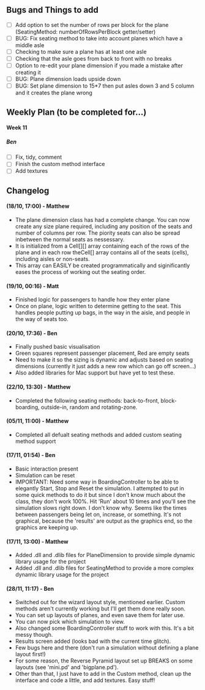 ## Bugs and Things to add
- [ ] Add option to set the number of rows per block for the plane (SeatingMethod: numberOfRowsPerBlock getter/setter)
- [ ] BUG: Fix seating method to take into account planes which have a middle asle
- [ ] Checking to make sure a plane has at least one asle
- [ ] Checking that the asle goes from back to front with no breaks
- [ ] Option to re-edit your plane dimension if you made a mistake after creating it
- [ ] BUG: Plane dimension loads upside down
- [ ] BUG: Set plane dimension to 15*7 then put asles down 3 and 5 column and it creates the plane wrong

## Weekly Plan (to be completed for...)

#### Week 11
##### Ben
- [ ] Fix, tidy, comment
- [ ] Finish the custom method interface
- [ ] Add textures

## Changelog
#### (18/10, 17:00) - Matthew
* The plane dimension class has had a complete change. You can now create any size plane required, including any position of the seats and number of columns per row. The piority seats can also be spread inbetween the normal seats as nessessary.
* It is initialized from a Cell[][] array containing each of the rows of the plane and in each row theCell[] array contains all of the seats (cells), including aisles or non-seats.
* This array can EASILY be created programmatically and siginificantly eases the process of working out the seating order.

#### (19/10, 00:16) - Matt
* Finished logic for passengers to handle how they enter plane
* Once on plane, logic written to determine getting to the seat. This handles people putting up bags, in the way in the aisle, and people in the way of seats too.

#### (20/10, 17:36) - Ben
* Finally pushed basic visualisation
* Green squares represent passenger placement, Red are empty seats
* Need to make it so the sizing is dynamic and adjusts based on seating dimensions (currently it just adds a new row which can go off screen...)
* Also added libraries for Mac support but have yet to test these.

#### (22/10, 13:30) - Matthew
* Completed the following seating methods: back-to-front, block-boarding, outside-in, random and rotating-zone.

#### (05/11, 11:00) - Matthew
* Completed all defualt seating methods and added custom seating method support

#### (17/11, 01:54) - Ben
* Basic interaction present
* Simulation can be reset
* IMPORTANT: Need some way in BoardingController to be able to elegantly Start, Stop and Reset the simulation. I attempted to put in some quick methods to do it but since I don't know much about the class, they don't work 100%. Hit 'Run' about 10 times and you'll see the simulation slows right down. I don't know why. Seems like the times between passengers being let on, increase, or something. It's not graphical, because the 'results' are output as the graphics end, so the graphics are keeping up.

#### (17/11, 13:00) - Matthew
* Added .dll and .dlib files for PlaneDimension to provide simple dynamic library usage for the project
* Added .dll and .dlib files for SeatingMethod to provide a more complex dynamic library usage for the project

#### (28/11, 11:17) - Ben
* Switched out for the wizard layout style, mentioned earlier. Custom methods aren't currently working but I'll get them done really soon.
* You can set up layouts of planes, and even save them for later use.
* You can now pick which simulation to view.
* Also changed some BoardingController stuff to work with this. It's a bit messy though.
* Results screen added (looks bad with the current time glitch).
* Few bugs here and there (don't run a simulation without defining a plane layout first!)
* For some reason, the Reverse Pyramid layout set up BREAKS on some layouts (see 'mini.pd' and 'bigplane.pd').
* Other than that, I just have to add in the Custom method, clean up the interface and code a little, and add textures. Easy stuff!
